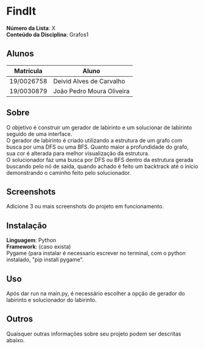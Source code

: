# FindIt

**Número da Lista**: X<br>
**Conteúdo da Disciplina**: Grafos1<br>

## Alunos
|Matrícula | Aluno |
| -- | -- |
| 19/0026758  |  Deivid Alves de Carvalho  |
| 19/0030879  |  João Pedro Moura Oliveira |

## Sobre 
O objetivo é construir um gerador de labirinto e um solucionar de labirinto seguido de uma interface.<br>
O gerador de labirinto é criado utilizando a estrutura de um grafo com busca por uma DFS ou uma BFS. Quanto maior a profundidade do grafo, sua cor é alterada para melhor visualização da estrutura.<br>
 O solucionador faz uma busca por DFS ou BFS dentro da estrutura gerada buscando pelo nó de saída, quando achado é feito um backtrack até o inicio demonstrando o caminho feito pelo solucionador.
## Screenshots
Adicione 3 ou mais screenshots do projeto em funcionamento.

## Instalação 
**Linguagem**: Python<br>
**Framework**: (caso exista)<br>
Pygame (para instalar é necessario escrever no terminal, com o python instalado, "pip install pygame".
## Uso 
Após dar run na main.py, é necessário escolher a opção de gerador do labirinto e solucionador do labirinto.

## Outros 
Quaisquer outras informações sobre seu projeto podem ser descritas abaixo.
